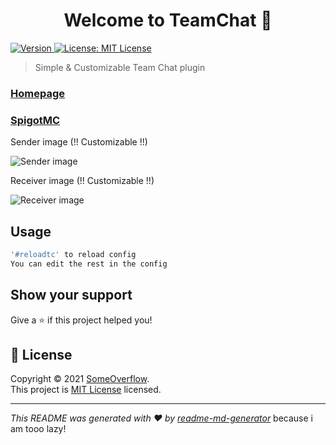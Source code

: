 <h1 align="center">Welcome to TeamChat 👋</h1>
<p>
  <a href="https://github.com/SomeOverflow/TeamChat/releases">
    <img alt="Version" src="https://img.shields.io/badge/version-1.1.1-blue.svg?cacheSeconds=2592000" />
  </a>
  <a href="https://github.com/SomeOverflow/TeamChat/blob/master/LICENSE.md" target="_blank">
    <img alt="License: MIT License" src="https://img.shields.io/badge/License-MIT License-yellow.svg" />
  </a>
</p>

> Simple & Customizable Team Chat plugin

### [Homepage](https://www.someworkflow.de/projects)

### [SpigotMC](https://www.spigotmc.org/resources/teamchat-bungeecord.97348/)

Sender image (!! Customizable !!)

![Sender image](https://user-images.githubusercontent.com/66356230/140167254-f1e23f9d-4af2-4e78-87ef-8b6b16ad89a8.png)

Receiver image (!! Customizable !!)

![Receiver image](https://user-images.githubusercontent.com/66356230/140167287-f29988ce-5f70-4487-bbaa-8bea67859ab2.png)

## Usage

```sh
'#reloadtc' to reload config
You can edit the rest in the config
```

## Show your support

Give a ⭐️ if this project helped you!

## 📝 License

Copyright © 2021 [SomeOverflow](https://github.com/SomeOverflow).<br />
This project is [MIT License](https://github.com/SomeOverflow/TeamChat/blob/master/LICENSE.md) licensed.

***
_This README was generated with ❤️ by [readme-md-generator](https://github.com/kefranabg/readme-md-generator)_ because i am tooo lazy!
